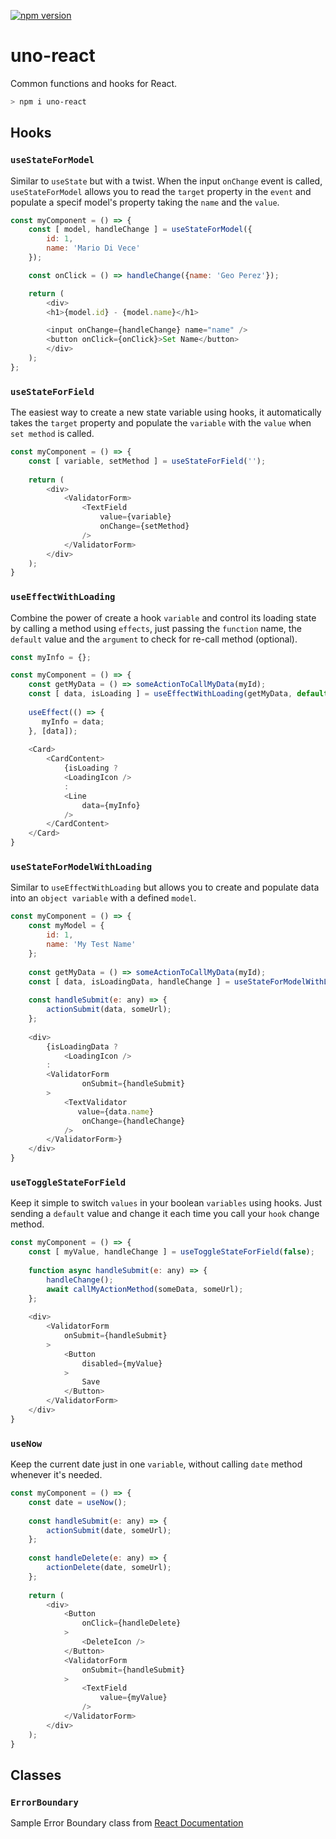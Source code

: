 [![npm version](https://badge.fury.io/js/uno-react.svg)](https://badge.fury.io/js/uno-react)

# uno-react
Common functions and hooks for React.

```bash
> npm i uno-react
```

## Hooks

### `useStateForModel`

Similar to `useState` but with a twist. When the input `onChange` event is called, `useStateForModel` allows you to read the `target` property in the `event` and populate a specif model's property taking the `name` and the `value`.

```javascript
const myComponent = () => {
    const [ model, handleChange ] = useStateForModel({
        id: 1,
        name: 'Mario Di Vece'
    });

    const onClick = () => handleChange({name: 'Geo Perez'});

    return (
        <div>
        <h1>{model.id} - {model.name}</h1>

        <input onChange={handleChange} name="name" />
        <button onClick={onClick}>Set Name</button>
        </div>
    );
};
```

### `useStateForField`
The easiest way to create a new state variable using hooks, it automatically takes the `target` property and populate the `variable` with the `value` when `set method` is called.

```javascript
const myComponent = () => {
    const [ variable, setMethod ] = useStateForField('');
    
    return (
        <div>
            <ValidatorForm>
                <TextField
                    value={variable}
                    onChange={setMethod}
                />
            </ValidatorForm>
        </div>
    );
}
```

### `useEffectWithLoading`
Combine the power of create a hook `variable` and control its loading state by calling a method using `effects`, just passing the `function` name, the `default` value and the `argument` to check for re-call method (optional).

```javascript
const myInfo = {};

const myComponent = () => {
    const getMyData = () => someActionToCallMyData(myId);
    const [ data, isLoading ] = useEffectWithLoading(getMyData, default, argument);
    
    useEffect(() => {
       myInfo = data;
    }, [data]);
    
    <Card>
        <CardContent>
            {isLoading ?
            <LoadingIcon />
            :
            <Line
                data={myInfo}
            />
        </CardContent>
    </Card>
}
```

### `useStateForModelWithLoading`
Similar to `useEffectWithLoading` but allows you to create and populate data into an `object variable` with a defined `model`.

```javascript
const myComponent = () => {
    const myModel = {
        id: 1,
        name: 'My Test Name'
    };
    
    const getMyData = () => someActionToCallMyData(myId);
    const [ data, isLoadingData, handleChange ] = useStateForModelWithLoading(getMyData, myModel, argument || []);
    
    const handleSubmit(e: any) => {
        actionSubmit(data, someUrl);
    };
    
    <div>
        {isLoadingData ?
            <LoadingIcon />
        :
        <ValidatorForm
                onSubmit={handleSubmit}
        >
            <TextValidator
               value={data.name}
                onChange={handleChange}
            />
        </ValidatorForm>}
    </div>
}
```

### `useToggleStateForField`
Keep it simple to switch `values` in your boolean `variables` using hooks. Just sending a `default` value and change it each time you call your `hook` change method.

```javascript
const myComponent = () => {
    const [ myValue, handleChange ] = useToggleStateForField(false);
    
    function async handleSubmit(e: any) => {
        handleChange();
        await callMyActionMethod(someData, someUrl);
    };
    
    <div>
        <ValidatorForm
            onSubmit={handleSubmit}
        >
            <Button
                disabled={myValue}
            >
                Save
            </Button>
        </ValidatorForm>
    </div>
}
```

### `useNow`
Keep the current date just in one `variable`, without calling `date` method whenever it's needed.

```javascript
const myComponent = () => {
    const date = useNow();
    
    const handleSubmit(e: any) => {
        actionSubmit(date, someUrl);
    };
    
    const handleDelete(e: any) => {
        actionDelete(date, someUrl);
    };
    
    return (
        <div>
            <Button
                onClick={handleDelete}
            >
                <DeleteIcon />
            </Button>
            <ValidatorForm
                onSubmit={handleSubmit}
            >
                <TextField
                    value={myValue}
                />
            </ValidatorForm>
        </div>
    );
}
```

## Classes

### `ErrorBoundary`

Sample Error Boundary class from [React Documentation](https://reactjs.org/docs/error-boundaries.html)
